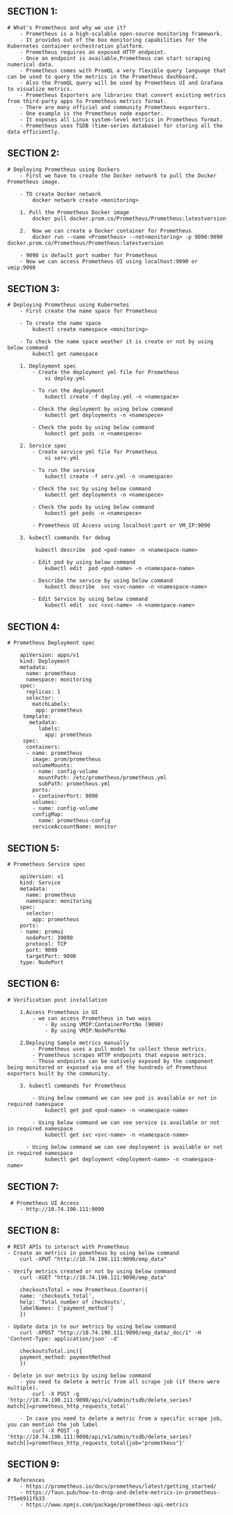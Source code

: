 SECTION 1:
---------
    # What's Prometheus and why we use it?
        - Prometheus is a high-scalable open-source monitoring framework. 
        - It provides out of the box monitoring capabilities for the Kubernetes container orchestration platform. 
        - Prometheus requires an exposed HTTP endpoint. 
        - Once an endpoint is available,Prometheus can start scraping numerical data.
        - Prometheus comes with PromQL a very flexible query language that can be used to query the metrics in the Prometheus dashboard.
        - Also the PromQL query will be used by Prometheus UI and Grafana to visualize metrics. 
        - Prometheus Exporters are libraries that convert existing metrics from third-party apps to Prometheus metrics format. 
        - There are many official and community Prometheus exporters. 
        - One example is the Prometheus node exporter. 
        - It exposes all Linux system-level metrics in Prometheus format.
        - Prometheus uses TSDB (time-series database) for storing all the data efficiently.

SECTION 2:
---------
    # Deploying Prometheus using Dockers
        - First we have to create the Docker network to pull the Docker Prometheus image.

        - TO create Docker network
            docker network create <monitoring>
        
        1. Pull the Prometheus Docker image
            docker pull docker.prom.co/Prometheus/Prometheus:latestversion

        2.  Now we can create a Docker container for Prometheus
            docker run --name <Prometheus> --net<monitoring> -p 9090:9090 docker.prom.co/Prometheus/Prometheus:latestversion

        - 9090 is default port number for Prometheus
        - Now we can access Prometheus UI using localhost:9090 or vmip:9090

SECTION 3:
---------
    # Deploying Prometheus using Kubernetes
        - First create the name space for Prometheus

        - To create the name space
            kubectl create namespace <monitoring>

        - To check the name space weather it is create or not by using below command
            kubectl get namespace

        1. Deployment spec
            - Create the deployment yml file for Prometheus
                vi deploy.yml

            - To run the deployment
                kubectl create -f deploy.yml -n <namespace>  

            - Check the deployment by using below command
                kubectl get deployments -n <namespece> 

            - Check the pods by using below command   
                kubectl get pods -n <namespece>   

        2. Service spec
            - Create service yml file for Prometheus
                vi serv.yml

            - To run the service
                kubectl create -f serv.yml -n <namespace> 

            - Check the svc by using below command
                kubectl get deployments -n <namespece> 

            - Check the pods by using below command   
                kubectl get pods -n <namespece>   

            - Prometheus UI Access using localhost:port or VM_IP:9090
                     
        3. kubectl commands for debug 

             kubectl describe  pod <pod-name> -n <namespace-name>

            - Edit pod by using below command
                kubectl edit  pod <pod-name> -n <namespace-name>

            - Describe the service by using below command
                kubectl describe  svc <svc-name> -n <namespace-name>  

            - Edit Service by using below command
                kubectl edit  svc <svc-name> -n <namespace-name> 

SECTION 4:
----------
    # Prometheus Deployment spec

        apiVersion: apps/v1
        kind: Deployment
        metadata:
          name: prometheus
          namespace: monitoring
        spec:
          replicas: 1
          selector:
            matchLabels:
             app: prometheus
         template:
           metadata:
              labels:
                app: prometheus
         spec:
          containers:
          - name: prometheus
            image: prom/prometheus
            volumeMounts:
            - name: config-volume
              mountPath: /etc/prometheus/prometheus.yml
              subPath: prometheus.yml
            ports:
            - containerPort: 9090
            volumes:
            - name: config-volume
            configMap:
              name: prometheus-config
            serviceAccountName: monitor    

SECTION 5:
----------
    # Prometheus Service spec
    
        apiVersion: v1
        kind: Service
        metadata:
          name: prometheus
          namespace: monitoring
        spec:
          selector:
            app: prometheus
        ports:
        - name: promui
          nodePort: 39090
          protocol: TCP
          port: 9090
          targetPort: 9090
        type: NodePort   
        
SECTION 6:
----------
    # Verification post installation

        1.Access Prometheus in UI
            - we can access Prometheus in two ways
                - By using VMIP:ContainerPortNo (9090)
                - By using VMIP:NodePortNo    

        2.Deploying Sample metrics manually    
            - Prometheus uses a pull model to collect these metrics.
            - Prometheus scrapes HTTP endpoints that expose metrics. 
            - Those endpoints can be natively exposed by the component being monitored or exposed via one of the hundreds of Prometheus exporters built by the community.

        3. kubectl commands for Prometheus

            - Using below command we can see pod is available or not in required namespace
                kubectl get pod <pod-name> -n <namespace-name>

            - Using below command we can see service is available or not in required namespace
                kubectl get svc <svc-name> -n <namespace-name>  
       
          - Using below command we can see deployment is available or not in required namespace
                kubectl get deployment <deployment-name> -n <namespace-name> 

SECTION 7:
---------
     # Prometheus UI Access
        - http://10.74.190.111:9090

SECTION 8:
----------

    # REST APIs to interact with Prometheus                                                                            
    - Create an metrics in pometheus by using below command
        curl -XPUT "http://10.74.190.111:9090/emp_data" 

    - Verify metrics created or not by using below command
        curl -XGET "http://10.74.190.111:9090/emp_data"

        checkoutsTotal = new Prometheus.Counter({
        name: 'checkouts_total',
        help: 'Total number of checkouts',
        labelNames: ['payment_method']
        })

    - Update data in to our metrics by using below command
        curl -XPOST "http://10.74.190.111:9090/emp_data/_doc/1" -H 'Content-Type: application/json' -d' 

        checkoutsTotal.inc({
        payment_method: paymentMethod
        })   

    - Delete in our metrics by using below command
        - you need to delete a metric from all scrape job (if there were multiple).
            curl -X POST -g 'http://10.74.190.111:9090/api/v1/admin/tsdb/delete_series?match[]=prometheus_http_requests_total'

        - In case you need to delete a metric from a specific scrape job, you can mention the job label
            curl -X POST -g 'http://10.74.190.111:9090/api/v1/admin/tsdb/delete_series?match[]=prometheus_http_requests_total{job="prometheus"}'   

            
SECTION 9:
----------
    # References   
        - https://prometheus.io/docs/prometheus/latest/getting_started/          
        - https://faun.pub/how-to-drop-and-delete-metrics-in-prometheus-7f5e6911fb33  
        - https://www.npmjs.com/package/prometheus-api-metrics       
        